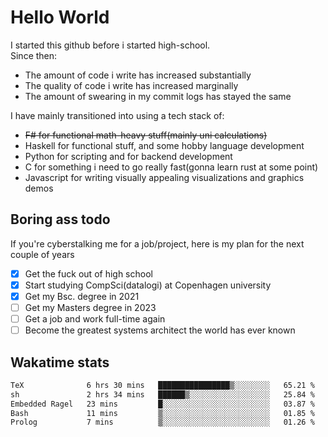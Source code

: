 # Hello World

I started this github before i started high-school.  
Since then:
- The amount of code i write has increased substantially
- The quality of code i write has increased marginally
- The amount of swearing in my commit logs has stayed the same

I have mainly transitioned into using a tech stack of:
- ~~F# for functional math-heavy stuff(mainly uni calculations)~~
- Haskell for functional stuff, and some hobby language development
- Python for scripting and for backend development
- C for something i need to go really fast(gonna learn rust at some point)
- Javascript for writing visually appealing visualizations and graphics demos

## Boring ass todo
If you're cyberstalking me for a job/project, here is my plan for the next couple of years
- [x] Get the fuck out of high school
- [x] Start studying CompSci(datalogi) at Copenhagen university
- [x] Get my Bsc. degree in 2021
- [ ] Get my Masters degree in 2023
- [ ] Get a job and work full-time again
- [ ] Become the greatest systems architect the world has ever known

## Wakatime stats
<!--START_SECTION:waka-->

```txt
TeX              6 hrs 30 mins   ████████████████▒░░░░░░░░   65.21 %
sh               2 hrs 34 mins   ██████▒░░░░░░░░░░░░░░░░░░   25.84 %
Embedded Ragel   23 mins         █░░░░░░░░░░░░░░░░░░░░░░░░   03.87 %
Bash             11 mins         ▒░░░░░░░░░░░░░░░░░░░░░░░░   01.85 %
Prolog           7 mins          ▒░░░░░░░░░░░░░░░░░░░░░░░░   01.26 %
```

<!--END_SECTION:waka-->

